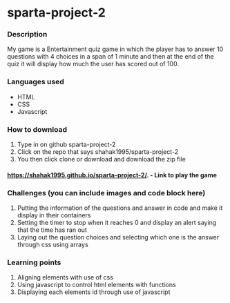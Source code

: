 # sparta-project-2

### Description
My game is a Entertainment quiz game in which the player has to answer 10 questions with 4 choices in a span of 1 minute and then at the end of the quiz it will display how much the user has scored out of 100. 

### Languages used
* HTML
* CSS
* Javascript

### How to download
1. Type in on github sparta-project-2
2. Click on the repo that says shahak1995/sparta-project-2
3. You then click clone or download and download the zip file


#### https://shahak1995.github.io/sparta-project-2/. - Link to play the game

### Challenges (you can include images and code block here)
1. Putting the information of the questions and answer in code and make it display in their containers
2. Setting the timer to stop when it reaches 0 and display an alert saying that the time has ran out
3. Laying out the question choices and selecting which one is the answer through css using arrays

### Learning points
1. Aligning elements with use of css
2. Using javascript to control html elements with functions
3. Displaying each elements id through use of javascript